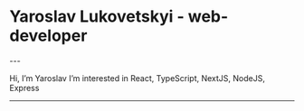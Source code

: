<h1>Yaroslav Lukovetskyi - web-developer </h1>
---

Hi, I’m Yaroslav
I’m interested in React, TypeScript, NextJS, NodeJS, Express

---

